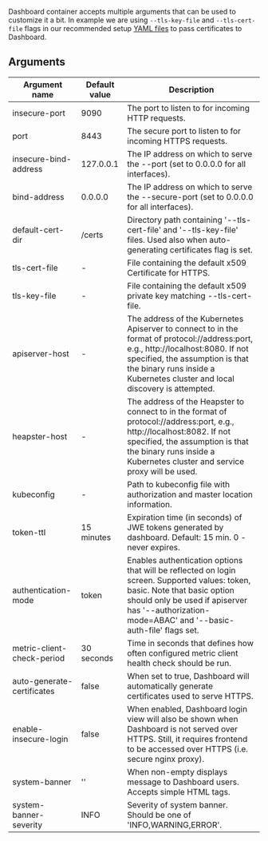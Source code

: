 Dashboard container accepts multiple arguments that can be used to customize it a bit. In example we are using `--tls-key-file` and `--tls-cert-file` flags in our recommended setup [YAML files](https://github.com/kubernetes/dashboard/blob/master/src/deploy/recommended/kubernetes-dashboard.yaml#L114) to pass certificates to Dashboard.

## Arguments

| Argument name              | Default value | Description                                                                                                                                                                                                                                         |
|----------------------------|---------------|-----------------------------------------------------------------------------------------------------------------------------------------------------------------------------------------------------------------------------------------------------|
| insecure-port              | 9090          | The port to listen to for incoming HTTP requests.                                                                                                                                                                                                   |
| port                       | 8443          | The secure port to listen to for incoming HTTPS requests.                                                                                                                                                                                           |
| insecure-bind-address      | 127.0.0.1     | The IP address on which to serve the --port (set to 0.0.0.0 for all interfaces).                                                                                                                                                                    |
| bind-address               | 0.0.0.0       | The IP address on which to serve the --secure-port (set to 0.0.0.0 for all interfaces).                                                                                                                                                             |
| default-cert-dir           | /certs        | Directory path containing '--tls-cert-file' and '--tls-key-file' files. Used also when auto-generating certificates flag is set.                                                                                                                    |
| tls-cert-file              | -             | File containing the default x509 Certificate for HTTPS.                                                                                                                                                                                             |
| tls-key-file               | -             | File containing the default x509 private key matching --tls-cert-file.                                                                                                                                                                              |
| apiserver-host             | -             | The address of the Kubernetes Apiserver to connect to in the format of protocol://address:port, e.g., http://localhost:8080. If not specified, the assumption is that the binary runs inside a Kubernetes cluster and local discovery is attempted. |
| heapster-host              | -             | The address of the Heapster to connect to in the format of protocol://address:port, e.g., http://localhost:8082. If not specified, the assumption is that the binary runs inside a Kubernetes cluster and service proxy will be used.               |
| kubeconfig                 | -             | Path to kubeconfig file with authorization and master location information.                                                                                                                                                                         |
| token-ttl                  | 15 minutes    | Expiration time (in seconds) of JWE tokens generated by dashboard. Default: 15 min. 0 - never expires.                                                                                                                                              |
| authentication-mode        | token         | Enables authentication options that will be reflected on login screen. Supported values: token, basic. Note that basic option should only be used if apiserver has '--authorization-mode=ABAC' and '--basic-auth-file' flags set.   |
| metric-client-check-period | 30 seconds    | Time in seconds that defines how often configured metric client health check should be run.                                                                                                                                   |
| auto-generate-certificates | false         | When set to true, Dashboard will automatically generate certificates used to serve HTTPS.                                                                                                                                           |
| enable-insecure-login      | false         | When enabled, Dashboard login view will also be shown when Dashboard is not served over HTTPS. Still, it requires frontend to be accessed over HTTPS (i.e. secure nginx proxy).                                                                                                                                     |
| system-banner              | ''            | When non-empty displays message to Dashboard users. Accepts simple HTML tags.                                                                                                                          |
| system-banner-severity     | INFO          | Severity of system banner. Should be one of 'INFO,WARNING,ERROR'.                                                                                                                                      |